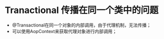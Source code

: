 # Tranactional 传播在同一个类中的问题

* @Transactional在同一个对象的内部调用，由于代理机制，无法传播；
* 可以使用AopContext来获取代理对象进行内部调用；


